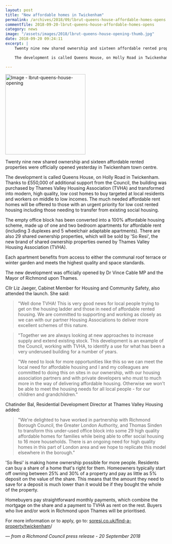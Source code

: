```yaml
---
layout: post
title: "New affordable homes in Twickenham"
permalink: /archives/2018/09/lbrut-queens-house-affordable-homes-opens.html
commentfile: 2018-09-20-lbrut-queens-house-affordable-homes-opens
category: news
image: "/assets/images/2018/lbrut-queens-house-opening-thumb.jpg"
date: 2018-09-20 09:24:11
excerpt: |
    Twenty nine new shared ownership and sixteen affordable rented properties were officially opened yesterday in Twickenham town centre.

    The development is called Queens House, on Holly Road in Twickenham. Thanks to &pound;550,000 of additional support from the Council, the building was purchased by Thames Valley Housing Association (TVHA) and transformed into modern, high quality, low cost homes to buy targeted at local residents and workers on middle to low incomes.

---
```

<a href="/assets/images/2018/lbrut-queens-house-opening.jpg" title="Click for a larger image"><img src="/assets/images/2018/lbrut-queens-house-opening-thumb.jpg" width="250" alt="Image - lbrut-queens-house-opening"  class="photo right"/></a>

Twenty nine new shared ownership and sixteen affordable rented properties were officially opened yesterday in Twickenham town centre.

The development is called Queens House, on Holly Road in Twickenham. Thanks to &pound;550,000 of additional support from the Council, the building was purchased by Thames Valley Housing Association (TVHA) and transformed into modern, high quality, low cost homes to buy targeted at local residents and workers on middle to low incomes. The much needed affordable rent homes will be offered to those with an urgent priority for low cost rented housing including those needing to transfer from existing social housing.

The empty office block has been converted into a 100% affordable housing scheme, made up of one and two bedroom apartments for affordable rent (including 3 duplexes and 5 wheelchair adaptable apartments). There are also 29 shared ownership properties, which will be sold by 'So Resi', the new brand of shared ownership properties owned by Thames Valley Housing Association (TVHA).

Each apartment benefits from access to either the communal roof terrace or winter garden and meets the highest quality and space standards.

The new development was officially opened by Dr Vince Cable MP and the Mayor of Richmond upon Thames.

Cllr Liz Jaeger, Cabinet Member for Housing and Community Safety, also attended the launch. She said:

> "Well done TVHA! This is very good news for local people trying to get on the housing ladder and those in need of affordable rented housing. We are committed to supporting and working as closely as we can with our partner Housing Associations to deliver more excellent schemes of this nature.


> "Together we are always looking at new approaches to increase supply and extend existing stock. This development is an example of the Council, working with TVHA, to identify a use for what has been a very underused building for a number of years.


> "We need to look for more opportunities like this so we can meet the local need for affordable housing and I and my colleagues are committed to doing this on sites in our ownership, with our housing association partners and with private developers who must to much more in the way of delivering affordable housing. Otherwise we won't be able to meet the housing needs for all local people - for our children and grandchildren."


Chatinder Bal, Residential Development Director at Thames Valley Housing added:

> "We're delighted to have worked in partnership with Richmond Borough Council, the Greater London Authority, and Thomas Sinden to transform this under-used office block into some 29 high quality affordable homes for families while being able to offer social housing to 16 more households. There is an ongoing need for high quality homes in this part of London area and we hope to replicate this model elsewhere in the borough."


'So Resi' is making home ownership possible for more people. Residents can buy a share of a home that's right for them. Homeowners typically start off owning between 25% and 30% of a property and pay as little as 5% deposit on the value of the share. This means that the amount they need to save for a deposit is much lower than it would be if they bought the whole of the property.

Homebuyers pay straightforward monthly payments, which combine the mortgage on the share and a payment to TVHA as rent on the rest. Buyers who live and/or work in Richmond upon Thames will be prioritised.

For more information or to apply, go to: [soresi.co.uk/find-a-property/twickenham](https://soresi.co.uk/find-a-property/twickenham)/

<cite>&mdash; from a Richmond Council press release - 20 September 2018</cite>
